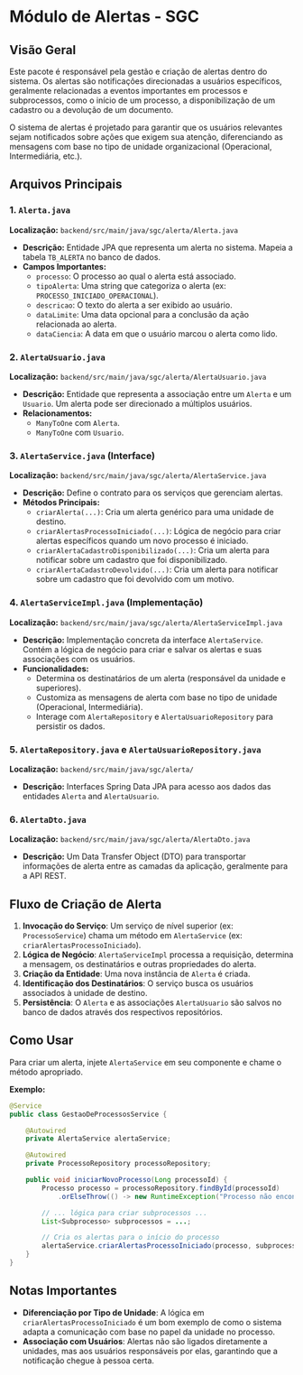 # Módulo de Alertas - SGC

## Visão Geral
Este pacote é responsável pela gestão e criação de alertas dentro do sistema. Os alertas são notificações direcionadas a usuários específicos, geralmente relacionadas a eventos importantes em processos e subprocessos, como o início de um processo, a disponibilização de um cadastro ou a devolução de um documento.

O sistema de alertas é projetado para garantir que os usuários relevantes sejam notificados sobre ações que exigem sua atenção, diferenciando as mensagens com base no tipo de unidade organizacional (Operacional, Intermediária, etc.).

## Arquivos Principais

### 1. `Alerta.java`
**Localização:** `backend/src/main/java/sgc/alerta/Alerta.java`
- **Descrição:** Entidade JPA que representa um alerta no sistema. Mapeia a tabela `TB_ALERTA` no banco de dados.
- **Campos Importantes:**
  - `processo`: O processo ao qual o alerta está associado.
  - `tipoAlerta`: Uma string que categoriza o alerta (ex: `PROCESSO_INICIADO_OPERACIONAL`).
  - `descricao`: O texto do alerta a ser exibido ao usuário.
  - `dataLimite`: Uma data opcional para a conclusão da ação relacionada ao alerta.
  - `dataCiencia`: A data em que o usuário marcou o alerta como lido.

### 2. `AlertaUsuario.java`
**Localização:** `backend/src/main/java/sgc/alerta/AlertaUsuario.java`
- **Descrição:** Entidade que representa a associação entre um `Alerta` e um `Usuario`. Um alerta pode ser direcionado a múltiplos usuários.
- **Relacionamentos:**
  - `ManyToOne` com `Alerta`.
  - `ManyToOne` com `Usuario`.

### 3. `AlertaService.java` (Interface)
**Localização:** `backend/src/main/java/sgc/alerta/AlertaService.java`
- **Descrição:** Define o contrato para os serviços que gerenciam alertas.
- **Métodos Principais:**
  - `criarAlerta(...)`: Cria um alerta genérico para uma unidade de destino.
  - `criarAlertasProcessoIniciado(...)`: Lógica de negócio para criar alertas específicos quando um novo processo é iniciado.
  - `criarAlertaCadastroDisponibilizado(...)`: Cria um alerta para notificar sobre um cadastro que foi disponibilizado.
  - `criarAlertaCadastroDevolvido(...)`: Cria um alerta para notificar sobre um cadastro que foi devolvido com um motivo.

### 4. `AlertaServiceImpl.java` (Implementação)
**Localização:** `backend/src/main/java/sgc/alerta/AlertaServiceImpl.java`
- **Descrição:** Implementação concreta da interface `AlertaService`. Contém a lógica de negócio para criar e salvar os alertas e suas associações com os usuários.
- **Funcionalidades:**
  - Determina os destinatários de um alerta (responsável da unidade e superiores).
  - Customiza as mensagens de alerta com base no tipo de unidade (Operacional, Intermediária).
  - Interage com `AlertaRepository` e `AlertaUsuarioRepository` para persistir os dados.

### 5. `AlertaRepository.java` e `AlertaUsuarioRepository.java`
**Localização:** `backend/src/main/java/sgc/alerta/`
- **Descrição:** Interfaces Spring Data JPA para acesso aos dados das entidades `Alerta` and `AlertaUsuario`.

### 6. `AlertaDto.java`
**Localização:** `backend/src/main/java/sgc/alerta/AlertaDto.java`
- **Descrição:** Um Data Transfer Object (DTO) para transportar informações de alerta entre as camadas da aplicação, geralmente para a API REST.

## Fluxo de Criação de Alerta

1.  **Invocação do Serviço**: Um serviço de nível superior (ex: `ProcessoService`) chama um método em `AlertaService` (ex: `criarAlertasProcessoIniciado`).
2.  **Lógica de Negócio**: `AlertaServiceImpl` processa a requisição, determina a mensagem, os destinatários e outras propriedades do alerta.
3.  **Criação da Entidade**: Uma nova instância de `Alerta` é criada.
4.  **Identificação dos Destinatários**: O serviço busca os usuários associados à unidade de destino.
5.  **Persistência**: O `Alerta` e as associações `AlertaUsuario` são salvos no banco de dados através dos respectivos repositórios.

## Como Usar

Para criar um alerta, injete `AlertaService` em seu componente e chame o método apropriado.

**Exemplo:**
```java
@Service
public class GestaoDeProcessosService {

    @Autowired
    private AlertaService alertaService;

    @Autowired
    private ProcessoRepository processoRepository;

    public void iniciarNovoProcesso(Long processoId) {
        Processo processo = processoRepository.findById(processoId)
            .orElseThrow(() -> new RuntimeException("Processo não encontrado"));

        // ... lógica para criar subprocessos ...
        List<Subprocesso> subprocessos = ...;

        // Cria os alertas para o início do processo
        alertaService.criarAlertasProcessoIniciado(processo, subprocessos);
    }
}
```

## Notas Importantes
- **Diferenciação por Tipo de Unidade**: A lógica em `criarAlertasProcessoIniciado` é um bom exemplo de como o sistema adapta a comunicação com base no papel da unidade no processo.
- **Associação com Usuários**: Alertas não são ligados diretamente a unidades, mas aos usuários responsáveis por elas, garantindo que a notificação chegue à pessoa certa.